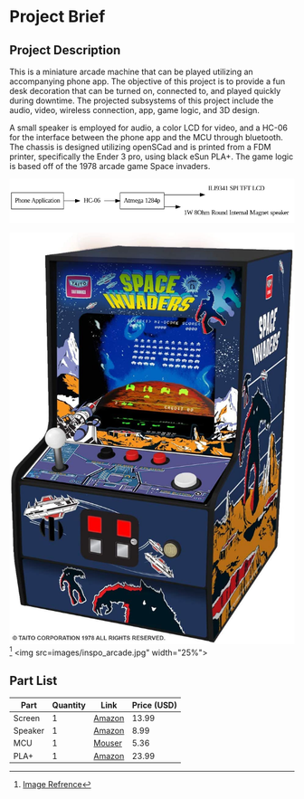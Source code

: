 # Project Brief

## Project Description
This is a miniature arcade machine that can be played utilizing an accompanying phone app. The objective of this project is to provide a fun desk decoration that can be turned on, connected to, and played quickly during downtime. The projected subsystems of this project include the audio, video, wireless connection, app, game logic, and 3D design.

A small speaker is employed for audio, a color LCD for video, and a HC-06 for the interface between the phone app and the MCU through bluetooth. The chassis is designed utilizing openSCad and is  printed from a FDM printer, specifically the Ender 3 pro, using black eSun PLA+. The game logic is based off of the 1978 arcade game Space invaders.

![Blackbox Diagram](diagrams/blackbox/blackbox_v2.png "Blackbox Diagram")


![Design Reference](images/inspo_arcade.jpg "Design Reference")[^1]
<img src=images/inspo_arcade.jpg" width="25%">

[^1]: [Image Refrence](https://www.amazon.com/My-Arcade-Micro-Player-Machine/dp/B0897SHB6P/ref=sr_1_10?dchild=1&keywords=mini+arcade&qid=1600134827&sr=8-10)

## Part List

| Part | Quantity | Link | Price (USD) |
| ---- | -------- | ---- | ----------- |
| Screen | 1 | [Amazon](https://www.amazon.com/HiLetgo-240X320-Resolution-Display-ILI9341/dp/B073R7BH1B/ref=sr_1_2?dchild=1&keywords=TFT+ILI9341&qid=1600046103&sr=8-2) | 13.99 |
| Speaker | 1 | [Amazon](https://www.amazon.com/Yootop-Internal-Magnet-Loudspeaker-Speaker/dp/B07FMR5JGX/ref=sr_1_1?crid=TT1W7X8FLQTN&dchild=1&keywords=speaker+arduino&qid=1600126458&sprefix=speaker+ard%2Caps%2C226&sr=8-1) | 8.99 |
| MCU | 1 | [Mouser](https://www.mouser.com/ProductDetail/Microchip-Technology-Atmel/ATMEGA1284P-PU?qs=K8BHR703ZXgaD0L1rKdwiQ%3D%3D) | 5.36 |
| PLA+ | 1 | [Amazon](https://www.amazon.com/eSUN-1-75mm-Printer-Filament-2-2lbs/dp/B01EKEMDA6/ref=sxts_sxwds-bia-wc-p13n1_0?cv_ct_cx=esun+black&dchild=1&keywords=esun+black&pd_rd_i=B01EKEMDA6&pd_rd_r=e16e0515-7751-4130-9160-87e87d9693c6&pd_rd_w=i5Fmf&pd_rd_wg=yDAMG&pf_rd_p=e7ea7987-56a0-4822-adda-f67db5e22b16&pf_rd_r=Z6M4E0JNS14RG6T6WSZ5&psc=1&qid=1600135643&sr=1-1-791c2399-d602-4248-afbb-8a79de2d236f) | 23.99 |

